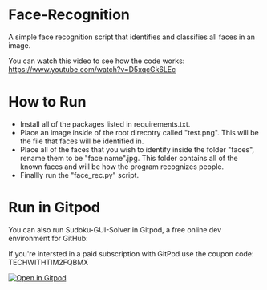 # Face-Recognition
A simple face recognition script that identifies and classifies all faces in an image.

You can watch this video to see how the code works: https://www.youtube.com/watch?v=D5xqcGk6LEc

# How to Run
- Install all of the packages listed in requirements.txt. 
- Place an image inside of the root direcotry called "test.png". This will be the file that faces will be identified in. 
- Place all of the faces that you wish to identify inside the folder "faces", rename them to be "face name".jpg. This folder contains all of the known faces and will be how the program recognizes people. 
- Finallly run the "face_rec.py" script.

# Run in Gitpod

You can also run Sudoku-GUI-Solver in Gitpod, a free online dev environment for GitHub:

If you're intersted in a paid subscription with GitPod use the coupon code: TECHWITHTIM2FQBMX

[![Open in Gitpod](https://gitpod.io/button/open-in-gitpod.svg)](https://gitpod.io/#https://github.com/techwithtim/Face-Recognition/blob/master/face_rec.py)
